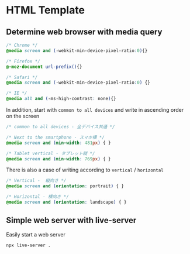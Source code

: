 # HTML Template

## Determine web browser with media query

```scss
/* Chrome */
@media screen and (-webkit-min-device-pixel-ratio:0){}

/* Firefox */
@-moz-document url-prefix(){}

/* Safari */
@media screen and (-webkit-min-device-pixel-ratio:0) {}

/* IE */
@media all and (-ms-high-contrast: none){}
```

In addition, start with `common to all devices` and write in ascending order on the screen

```scss
/* common to all devices - 全デバイス共通 */

/* Next to the smartphone - スマホ横 */
@media screen and (min-width: 481px) { }

/* Tablet vertical - タブレット縦 */
@media screen and (min-width: 769px) { }
```

There is also a case of writing according to `vertical` / `horizontal`

```scss
/* Vertical -  縦向き */
@media screen and (orientation: portrait) { }

/* Horizontal - 横向き */
@media screen and (orientation: landscape) { }
```

## Simple web server with live-server

Easily start a web server

```bash
npx live-server .
```
